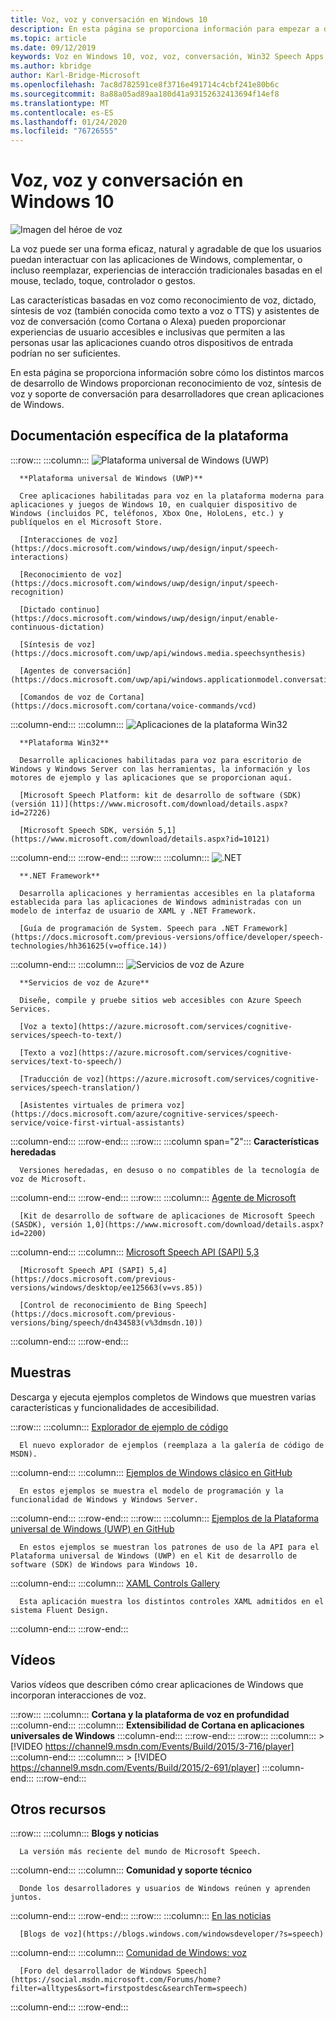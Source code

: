 ```yaml
---
title: Voz, voz y conversación en Windows 10
description: En esta página se proporciona información para empezar a desarrollar aplicaciones de Windows habilitadas para voz.
ms.topic: article
ms.date: 09/12/2019
keywords: Voz en Windows 10, voz, voz, conversación, Win32 Speech Apps, aplicaciones de voz para UWP, aplicaciones de voz de WPF, WinForms Speech apps
ms.author: kbridge
author: Karl-Bridge-Microsoft
ms.openlocfilehash: 7ac8d782591ce8f3716e491714c4cbf241e80b6c
ms.sourcegitcommit: 8a88a05ad89aa180d41a93152632413694f14ef8
ms.translationtype: MT
ms.contentlocale: es-ES
ms.lasthandoff: 01/24/2020
ms.locfileid: "76726555"
---
```

# <a name="speech-voice-and-conversation-in-windows-10"></a>Voz, voz y conversación en Windows 10

![Imagen del héroe de voz](images/hero-speech-composite-small.png)

La voz puede ser una forma eficaz, natural y agradable de que los usuarios puedan interactuar con las aplicaciones de Windows, complementar, o incluso reemplazar, experiencias de interacción tradicionales basadas en el mouse, teclado, toque, controlador o gestos.

Las características basadas en voz como reconocimiento de voz, dictado, síntesis de voz (también conocida como texto a voz o TTS) y asistentes de voz de conversación (como Cortana o Alexa) pueden proporcionar experiencias de usuario accesibles e inclusivas que permiten a las personas usar las aplicaciones cuando otros dispositivos de entrada podrían no ser suficientes.

En esta página se proporciona información sobre cómo los distintos marcos de desarrollo de Windows proporcionan reconocimiento de voz, síntesis de voz y soporte de conversación para desarrolladores que crean aplicaciones de Windows.

## <a name="platform-specific-documentation"></a>Documentación específica de la plataforma

:::row:::
   :::column:::
      ![Plataforma universal de Windows (UWP)](images/platform-uwp.png)

      **Plataforma universal de Windows (UWP)**

      Cree aplicaciones habilitadas para voz en la plataforma moderna para aplicaciones y juegos de Windows 10, en cualquier dispositivo de Windows (incluidos PC, teléfonos, Xbox One, HoloLens, etc.) y publíquelos en el Microsoft Store.

      [Interacciones de voz](https://docs.microsoft.com/windows/uwp/design/input/speech-interactions)

      [Reconocimiento de voz](https://docs.microsoft.com/windows/uwp/design/input/speech-recognition)

      [Dictado continuo](https://docs.microsoft.com/windows/uwp/design/input/enable-continuous-dictation)

      [Síntesis de voz](https://docs.microsoft.com/uwp/api/windows.media.speechsynthesis)

      [Agentes de conversación](https://docs.microsoft.com/uwp/api/windows.applicationmodel.conversationalagent)

      [Comandos de voz de Cortana](https://docs.microsoft.com/cortana/voice-commands/vcd)
   :::column-end:::
   :::column:::
      ![Aplicaciones de la plataforma Win32](images/platform-win32.png)

      **Plataforma Win32**

      Desarrolle aplicaciones habilitadas para voz para escritorio de Windows y Windows Server con las herramientas, la información y los motores de ejemplo y las aplicaciones que se proporcionan aquí.

      [Microsoft Speech Platform: kit de desarrollo de software (SDK) (versión 11)](https://www.microsoft.com/download/details.aspx?id=27226)
      
      [Microsoft Speech SDK, versión 5,1](https://www.microsoft.com/download/details.aspx?id=10121)
   :::column-end:::
:::row-end:::
:::row:::
   :::column:::
      ![.NET](images/platform-dotnet.png)

      **.NET Framework**

      Desarrolla aplicaciones y herramientas accesibles en la plataforma establecida para las aplicaciones de Windows administradas con un modelo de interfaz de usuario de XAML y .NET Framework.

      [Guía de programación de System. Speech para .NET Framework](https://docs.microsoft.com/previous-versions/office/developer/speech-technologies/hh361625(v=office.14))
   :::column-end:::
   :::column:::
      ![Servicios de voz de Azure](images/platform-azure-speech.png)

      **Servicios de voz de Azure**

      Diseñe, compile y pruebe sitios web accesibles con Azure Speech Services.

      [Voz a texto](https://azure.microsoft.com/services/cognitive-services/speech-to-text/)

      [Texto a voz](https://azure.microsoft.com/services/cognitive-services/text-to-speech/)
      
      [Traducción de voz](https://azure.microsoft.com/services/cognitive-services/speech-translation/)

      [Asistentes virtuales de primera voz](https://docs.microsoft.com/azure/cognitive-services/speech-service/voice-first-virtual-assistants)
   :::column-end:::
:::row-end:::
:::row:::
   :::column span="2":::
      **Características heredadas**

      Versiones heredadas, en desuso o no compatibles de la tecnología de voz de Microsoft.
   :::column-end:::
:::row-end:::
:::row:::
   :::column:::
      [Agente de Microsoft](https://docs.microsoft.com/windows/win32/lwef/microsoft-agent)

      [Kit de desarrollo de software de aplicaciones de Microsoft Speech (SASDK), versión 1,0](https://www.microsoft.com/download/details.aspx?id=2200)
   :::column-end:::
   :::column:::
      [Microsoft Speech API (SAPI) 5,3](https://docs.microsoft.com/previous-versions/windows/desktop/ms723627(v=vs.85))

      [Microsoft Speech API (SAPI) 5,4](https://docs.microsoft.com/previous-versions/windows/desktop/ee125663(v=vs.85))

      [Control de reconocimiento de Bing Speech](https://docs.microsoft.com/previous-versions/bing/speech/dn434583(v%3dmsdn.10))
   :::column-end:::
:::row-end:::

## <a name="samples"></a>Muestras

Descarga y ejecuta ejemplos completos de Windows que muestren varias características y funcionalidades de accesibilidad.

:::row:::
   :::column:::
      [Explorador de ejemplo de código](https://docs.microsoft.com/samples/browse/?term=speech)

      El nuevo explorador de ejemplos (reemplaza a la galería de código de MSDN).
   :::column-end:::
   :::column:::
      [Ejemplos de Windows clásico en GitHub](https://github.com/microsoft/Windows-classic-samples/search?q=speech&unscoped_q=speech)

      En estos ejemplos se muestra el modelo de programación y la funcionalidad de Windows y Windows Server. 
   :::column-end:::
:::row-end:::
:::row:::
   :::column:::
      [Ejemplos de la Plataforma universal de Windows (UWP) en GitHub](https://github.com/microsoft/Windows-universal-samples/search?q=speech&unscoped_q=speech)

      En estos ejemplos se muestran los patrones de uso de la API para el Plataforma universal de Windows (UWP) en el Kit de desarrollo de software (SDK) de Windows para Windows 10.
   :::column-end:::
   :::column:::
      [XAML Controls Gallery](https://github.com/microsoft/Xaml-Controls-Gallery)

      Esta aplicación muestra los distintos controles XAML admitidos en el sistema Fluent Design.
   :::column-end:::
:::row-end:::

## <a name="videos"></a>Vídeos

Varios vídeos que describen cómo crear aplicaciones de Windows que incorporan interacciones de voz.

:::row:::
   :::column:::
      **Cortana y la plataforma de voz en profundidad**
   :::column-end:::
   :::column:::
      **Extensibilidad de Cortana en aplicaciones universales de Windows**
   :::column-end:::
:::row-end:::
:::row:::
   :::column:::
      > [!VIDEO https://channel9.msdn.com/Events/Build/2015/3-716/player]
   :::column-end:::
   :::column:::
      > [!VIDEO https://channel9.msdn.com/Events/Build/2015/2-691/player]
   :::column-end:::
:::row-end:::

## <a name="other-resources"></a>Otros recursos

:::row:::
   :::column:::
      **Blogs y noticias**

      La versión más reciente del mundo de Microsoft Speech.
   :::column-end:::
   :::column:::
      **Comunidad y soporte técnico**

      Donde los desarrolladores y usuarios de Windows reúnen y aprenden juntos.
   :::column-end:::
:::row-end:::
:::row:::
   :::column:::
      [En las noticias](https://news.microsoft.com/?s=speech)

      [Blogs de voz](https://blogs.windows.com/windowsdeveloper/?s=speech)
   :::column-end:::
   :::column:::
      [Comunidad de Windows: voz](https://community.windows.com/search?q=speech)

      [Foro del desarrollador de Windows Speech](https://social.msdn.microsoft.com/Forums/home?filter=alltypes&sort=firstpostdesc&searchTerm=speech)
   :::column-end:::
:::row-end:::
